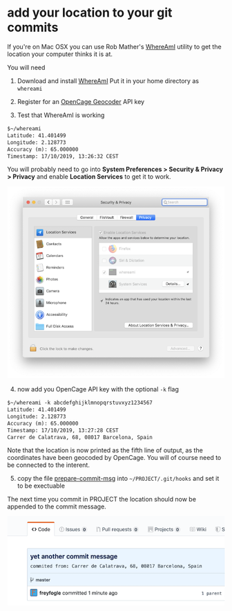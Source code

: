 

# add your location to your git commits

If you're on Mac OSX you can use Rob Mather's [WhereAmI](https://github.com/robmathers/WhereAmI) utility to get the location your computer thinks it is at.


You will need

1. Download and install [WhereAmI](https://github.com/robmathers/WhereAmI)
Put it in your home directory as `whereami`

2. Register for an [OpenCage Geocoder](https://opencagedata.com/) API key

3. Test that WhereAmI is working

```
$~/whereami 
Latitude: 41.401499
Longitude: 2.128773
Accuracy (m): 65.000000
Timestamp: 17/10/2019, 13:26:32 CEST
```

You will probably need to go into **System Preferences > Security & Privacy > Privacy** and enable **Location Services** to get it to work. 

![image](enable-location-services.png)


4. now add you OpenCage API key with the optional `-k` flag

```
$~/whereami -k abcdefghijklmnopqrstuvxyz1234567
Latitude: 41.401499
Longitude: 2.128773
Accuracy (m): 65.000000
Timestamp: 17/10/2019, 13:27:28 CEST
Carrer de Calatrava, 68, 08017 Barcelona, Spain
```

Note that the location is now printed as the fifth line of output, as the
coordinates have been geocoded by OpenCage. You will of course need to be
connected to the interent.

5. copy the file [prepare-commit-msg](prepare-commit-msg) into `~/PROJECT/.git/hooks` and set it to be exectuable

The next time you commit in PROJECT the location should now be appended to the commit message. 

![image](commit-message-example.png)


